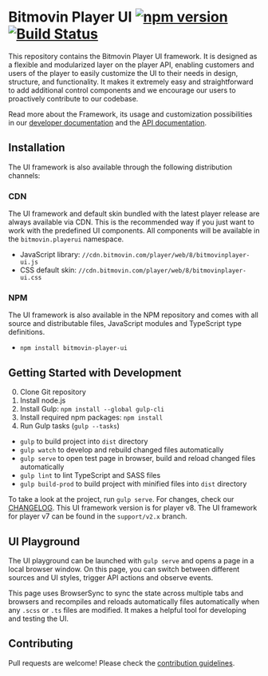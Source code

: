 # Bitmovin Player UI [![npm version](https://badge.fury.io/js/bitmovin-player-ui.svg)](https://badge.fury.io/js/bitmovin-player-ui) [![Build Status](https://app.travis-ci.com/bitmovin/bitmovin-player-ui.svg?branch=develop)](https://app.travis-ci.com/bitmovin/bitmovin-player-ui)

This repository contains the Bitmovin Player UI framework.
It is designed as a flexible and modularized layer on the player API, enabling customers and users of the player to easily customize the UI to their needs in design, structure, and functionality. It makes it extremely easy and straightforward to add additional control components and we encourage our users to proactively contribute to our codebase.

Read more about the Framework, its usage and customization possibilities in our [developer documentation](https://developer.bitmovin.com/playback/docs/bitmovin-player-ui) and the [API documentation](https://cdn.bitmovin.com/player/ui/3/docs/index.html).

## Installation

The UI framework is also available through the following distribution channels:

### CDN

The UI framework and default skin bundled with the latest player release are always available via CDN. This is the recommended way if you just want to work with the predefined UI components. All components will be available in the `bitmovin.playerui` namespace.

- JavaScript library: `//cdn.bitmovin.com/player/web/8/bitmovinplayer-ui.js`
- CSS default skin: `//cdn.bitmovin.com/player/web/8/bitmovinplayer-ui.css`

### NPM

The UI framework is also available in the NPM repository and comes with all source and distributable files, JavaScript modules and TypeScript type definitions.

- `npm install bitmovin-player-ui`

## Getting Started with Development

0.  Clone Git repository
1.  Install node.js
2.  Install Gulp: `npm install --global gulp-cli`
3.  Install required npm packages: `npm install`
4.  Run Gulp tasks (`gulp --tasks`)

- `gulp` to build project into `dist` directory
- `gulp watch` to develop and rebuild changed files automatically
- `gulp serve` to open test page in browser, build and reload changed files automatically
- `gulp lint` to lint TypeScript and SASS files
- `gulp build-prod` to build project with minified files into `dist` directory

To take a look at the project, run `gulp serve`. For changes, check our [CHANGELOG](CHANGELOG.md). This UI framework version is for player v8. The UI framework for player v7 can be found in the `support/v2.x` branch.

## UI Playground

The UI playground can be launched with `gulp serve` and opens a page in a local browser window. On this page, you can switch between different sources and UI styles, trigger API actions and observe events.

This page uses BrowserSync to sync the state across multiple tabs and browsers and recompiles and reloads automatically files automatically when any `.scss` or `.ts` files are modified. It makes a helpful tool for developing and testing the UI.

## Contributing

Pull requests are welcome! Please check the [contribution guidelines](CONTRIBUTING.md).
